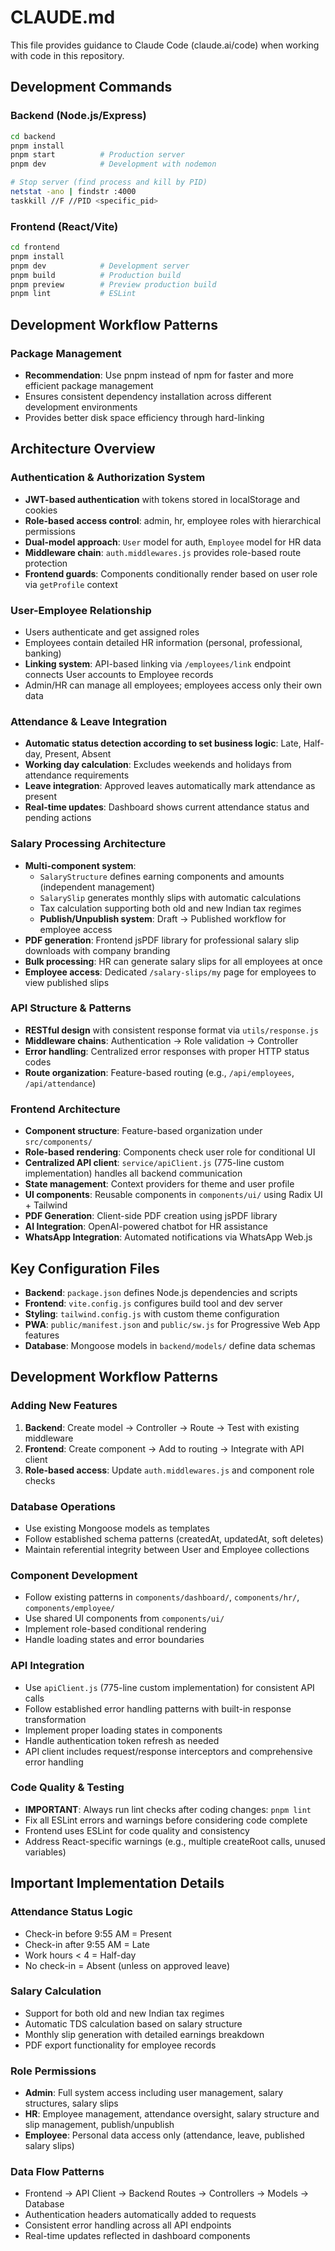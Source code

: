 # CLAUDE.md

This file provides guidance to Claude Code (claude.ai/code) when working with code in this repository.

## Development Commands

### Backend (Node.js/Express)
```bash
cd backend
pnpm install
pnpm start          # Production server
pnpm dev            # Development with nodemon

# Stop server (find process and kill by PID)
netstat -ano | findstr :4000
taskkill //F //PID <specific_pid>
```

### Frontend (React/Vite)
```bash
cd frontend
pnpm install
pnpm dev            # Development server
pnpm build          # Production build
pnpm preview        # Preview production build
pnpm lint           # ESLint
```

## Development Workflow Patterns

### Package Management
- **Recommendation**: Use pnpm instead of npm for faster and more efficient package management
- Ensures consistent dependency installation across different development environments
- Provides better disk space efficiency through hard-linking

## Architecture Overview

### Authentication & Authorization System
- **JWT-based authentication** with tokens stored in localStorage and cookies
- **Role-based access control**: admin, hr, employee roles with hierarchical permissions
- **Dual-model approach**: `User` model for auth, `Employee` model for HR data
- **Middleware chain**: `auth.middlewares.js` provides role-based route protection
- **Frontend guards**: Components conditionally render based on user role via `getProfile` context

### User-Employee Relationship
- Users authenticate and get assigned roles
- Employees contain detailed HR information (personal, professional, banking)
- **Linking system**: API-based linking via `/employees/link` endpoint connects User accounts to Employee records
- Admin/HR can manage all employees; employees access only their own data

### Attendance & Leave Integration
- **Automatic status detection according to set business logic**: Late, Half-day, Present, Absent
- **Working day calculation**: Excludes weekends and holidays from attendance requirements
- **Leave integration**: Approved leaves automatically mark attendance as present
- **Real-time updates**: Dashboard shows current attendance status and pending actions

### Salary Processing Architecture
- **Multi-component system**:
  - `SalaryStructure` defines earning components and amounts (independent management)
  - `SalarySlip` generates monthly slips with automatic calculations
  - Tax calculation supporting both old and new Indian tax regimes
  - **Publish/Unpublish system**: Draft → Published workflow for employee access
- **PDF generation**: Frontend jsPDF library for professional salary slip downloads with company branding
- **Bulk processing**: HR can generate salary slips for all employees at once
- **Employee access**: Dedicated `/salary-slips/my` page for employees to view published slips

### API Structure & Patterns
- **RESTful design** with consistent response format via `utils/response.js`
- **Middleware chains**: Authentication → Role validation → Controller
- **Error handling**: Centralized error responses with proper HTTP status codes
- **Route organization**: Feature-based routing (e.g., `/api/employees`, `/api/attendance`)

### Frontend Architecture
- **Component structure**: Feature-based organization under `src/components/`
- **Role-based rendering**: Components check user role for conditional UI
- **Centralized API client**: `service/apiClient.js` (775-line custom implementation) handles all backend communication
- **State management**: Context providers for theme and user profile
- **UI components**: Reusable components in `components/ui/` using Radix UI + Tailwind
- **PDF Generation**: Client-side PDF creation using jsPDF library
- **AI Integration**: OpenAI-powered chatbot for HR assistance
- **WhatsApp Integration**: Automated notifications via WhatsApp Web.js

## Key Configuration Files

- **Backend**: `package.json` defines Node.js dependencies and scripts
- **Frontend**: `vite.config.js` configures build tool and dev server
- **Styling**: `tailwind.config.js` with custom theme configuration
- **PWA**: `public/manifest.json` and `public/sw.js` for Progressive Web App features
- **Database**: Mongoose models in `backend/models/` define data schemas

## Development Workflow Patterns

### Adding New Features
1. **Backend**: Create model → Controller → Route → Test with existing middleware
2. **Frontend**: Create component → Add to routing → Integrate with API client
3. **Role-based access**: Update `auth.middlewares.js` and component role checks

### Database Operations
- Use existing Mongoose models as templates
- Follow established schema patterns (createdAt, updatedAt, soft deletes)
- Maintain referential integrity between User and Employee collections

### Component Development
- Follow existing patterns in `components/dashboard/`, `components/hr/`, `components/employee/`
- Use shared UI components from `components/ui/`
- Implement role-based conditional rendering
- Handle loading states and error boundaries

### API Integration
- Use `apiClient.js` (775-line custom implementation) for consistent API calls
- Follow established error handling patterns with built-in response transformation
- Implement proper loading states in components
- Handle authentication token refresh as needed
- API client includes request/response interceptors and comprehensive error handling

### Code Quality & Testing
- **IMPORTANT**: Always run lint checks after coding changes: `pnpm lint`
- Fix all ESLint errors and warnings before considering code complete
- Frontend uses ESLint for code quality and consistency
- Address React-specific warnings (e.g., multiple createRoot calls, unused variables)

## Important Implementation Details

### Attendance Status Logic
- Check-in before 9:55 AM = Present
- Check-in after 9:55 AM = Late  
- Work hours < 4 = Half-day
- No check-in = Absent (unless on approved leave)

### Salary Calculation
- Support for both old and new Indian tax regimes
- Automatic TDS calculation based on salary structure
- Monthly slip generation with detailed earnings breakdown
- PDF export functionality for employee records

### Role Permissions
- **Admin**: Full system access including user management, salary structures, salary slips
- **HR**: Employee management, attendance oversight, salary structure and slip management, publish/unpublish
- **Employee**: Personal data access only (attendance, leave, published salary slips)

### Data Flow Patterns
- Frontend → API Client → Backend Routes → Controllers → Models → Database
- Authentication headers automatically added to requests
- Consistent error handling across all API endpoints
- Real-time updates reflected in dashboard components